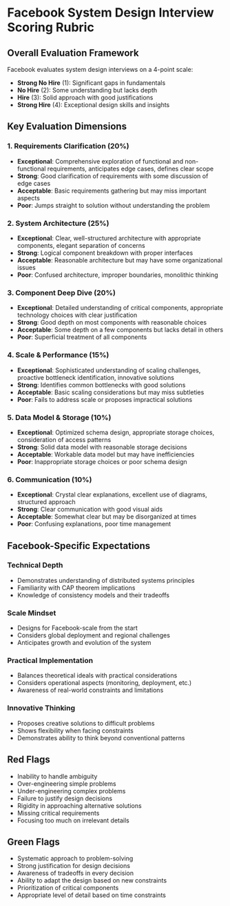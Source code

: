 # Facebook System Design Interview Scoring Rubric

## Overall Evaluation Framework
Facebook evaluates system design interviews on a 4-point scale:
- **Strong No Hire** (1): Significant gaps in fundamentals
- **No Hire** (2): Some understanding but lacks depth
- **Hire** (3): Solid approach with good justifications
- **Strong Hire** (4): Exceptional design skills and insights

## Key Evaluation Dimensions

### 1. Requirements Clarification (20%)
- **Exceptional**: Comprehensive exploration of functional and non-functional requirements, anticipates edge cases, defines clear scope
- **Strong**: Good clarification of requirements with some discussion of edge cases
- **Acceptable**: Basic requirements gathering but may miss important aspects
- **Poor**: Jumps straight to solution without understanding the problem

### 2. System Architecture (25%)
- **Exceptional**: Clear, well-structured architecture with appropriate components, elegant separation of concerns
- **Strong**: Logical component breakdown with proper interfaces
- **Acceptable**: Reasonable architecture but may have some organizational issues
- **Poor**: Confused architecture, improper boundaries, monolithic thinking

### 3. Component Deep Dive (20%)
- **Exceptional**: Detailed understanding of critical components, appropriate technology choices with clear justification
- **Strong**: Good depth on most components with reasonable choices
- **Acceptable**: Some depth on a few components but lacks detail in others
- **Poor**: Superficial treatment of all components

### 4. Scale & Performance (15%)
- **Exceptional**: Sophisticated understanding of scaling challenges, proactive bottleneck identification, innovative solutions
- **Strong**: Identifies common bottlenecks with good solutions
- **Acceptable**: Basic scaling considerations but may miss subtleties
- **Poor**: Fails to address scale or proposes impractical solutions

### 5. Data Model & Storage (10%)
- **Exceptional**: Optimized schema design, appropriate storage choices, consideration of access patterns
- **Strong**: Solid data model with reasonable storage decisions
- **Acceptable**: Workable data model but may have inefficiencies
- **Poor**: Inappropriate storage choices or poor schema design

### 6. Communication (10%)
- **Exceptional**: Crystal clear explanations, excellent use of diagrams, structured approach
- **Strong**: Clear communication with good visual aids
- **Acceptable**: Somewhat clear but may be disorganized at times
- **Poor**: Confusing explanations, poor time management

## Facebook-Specific Expectations

### Technical Depth
- Demonstrates understanding of distributed systems principles
- Familiarity with CAP theorem implications
- Knowledge of consistency models and their tradeoffs

### Scale Mindset
- Designs for Facebook-scale from the start
- Considers global deployment and regional challenges
- Anticipates growth and evolution of the system

### Practical Implementation
- Balances theoretical ideals with practical considerations
- Considers operational aspects (monitoring, deployment, etc.)
- Awareness of real-world constraints and limitations

### Innovative Thinking
- Proposes creative solutions to difficult problems
- Shows flexibility when facing constraints
- Demonstrates ability to think beyond conventional patterns

## Red Flags
- Inability to handle ambiguity
- Over-engineering simple problems
- Under-engineering complex problems
- Failure to justify design decisions
- Rigidity in approaching alternative solutions
- Missing critical requirements
- Focusing too much on irrelevant details

## Green Flags
- Systematic approach to problem-solving
- Strong justification for design decisions
- Awareness of tradeoffs in every decision
- Ability to adapt the design based on new constraints
- Prioritization of critical components
- Appropriate level of detail based on time constraints